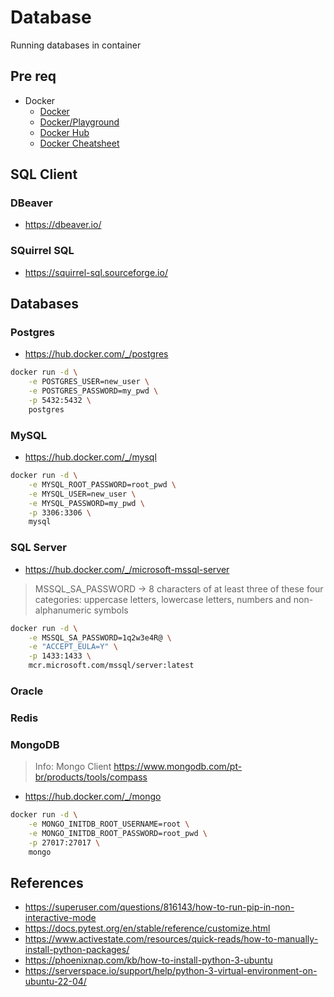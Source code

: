 # Database

Running databases in container

## Pre req

- Docker
    - [Docker](https://www.docker.com/)
    - [Docker/Playground](https://labs.play-with-docker.com/)
    - [Docker Hub](https://hub.docker.com/)
    - [Docker Cheatsheet](https://docs.docker.com/get-started/docker_cheatsheet.pdf)

## SQL Client

### DBeaver

- https://dbeaver.io/

### SQuirrel SQL

- https://squirrel-sql.sourceforge.io/


## Databases

### Postgres

- https://hub.docker.com/_/postgres

```sh
docker run -d \
    -e POSTGRES_USER=new_user \
    -e POSTGRES_PASSWORD=my_pwd \
    -p 5432:5432 \
    postgres
```
### MySQL

- https://hub.docker.com/_/mysql

```sh
docker run -d \
    -e MYSQL_ROOT_PASSWORD=root_pwd \
    -e MYSQL_USER=new_user \
    -e MYSQL_PASSWORD=my_pwd \
    -p 3306:3306 \
    mysql
```

### SQL Server

- https://hub.docker.com/_/microsoft-mssql-server

> MSSQL_SA_PASSWORD -> 8 characters of at least three of these four categories: uppercase letters, lowercase letters, numbers and non-alphanumeric symbols

```sh
docker run -d \
    -e MSSQL_SA_PASSWORD=1q2w3e4R@ \
    -e "ACCEPT_EULA=Y" \
    -p 1433:1433 \
    mcr.microsoft.com/mssql/server:latest 
```


### Oracle

### Redis


### MongoDB

> Info: Mongo Client https://www.mongodb.com/pt-br/products/tools/compass

- https://hub.docker.com/_/mongo

```sh
docker run -d \
    -e MONGO_INITDB_ROOT_USERNAME=root \
    -e MONGO_INITDB_ROOT_PASSWORD=root_pwd \
    -p 27017:27017 \
    mongo
```

## References

- https://superuser.com/questions/816143/how-to-run-pip-in-non-interactive-mode
- https://docs.pytest.org/en/stable/reference/customize.html
- https://www.activestate.com/resources/quick-reads/how-to-manually-install-python-packages/
- https://phoenixnap.com/kb/how-to-install-python-3-ubuntu
- https://serverspace.io/support/help/python-3-virtual-environment-on-ubuntu-22-04/

